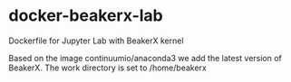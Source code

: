 # docker-beakerx-lab
Dockerfile for Jupyter Lab with BeakerX kernel

Based on the image continuumio/anaconda3 we add the latest version of BeakerX.
The work directory is set to /home/beakerx
